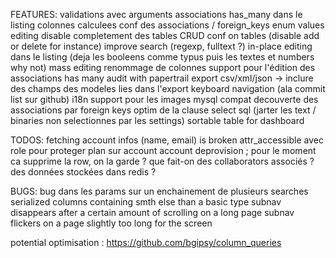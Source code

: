 FEATURES:
validations avec arguments
associations has_many dans le listing
colonnes calculees
conf des associations / foreign_keys
enum values editing
disable completement des tables
CRUD conf on tables (disable add or delete for instance)
improve search (regexp, fulltext ?)
in-place editing dans le listing (deja les booleens comme typus puis les textes et numbers why not)
mass editing
renommage de colonnes
support pour l'édition des associations has many
audit with papertrail
export csv/xml/json
  -> inclure des champs des modeles lies dans l'export
keyboard navigation (ala commit list sur github)
i18n
support pour les images
mysql compat
decouverte des associations par foreign keys
optim de la clause select sql (jarter les text / binaries non selectionnes par les settings)
sortable table for dashboard

TODOS:
fetching account infos (name, email) is broken
attr_accessible avec role pour proteger plan sur account
account deprovision ; pour le moment ca supprime la row, on la garde ? que fait-on des collaborators associés ? des données stockées dans redis ?


BUGS:
bug dans les params sur un enchainement de plusieurs searches
serialized columns containing smth else than a basic type
subnav disappears after a certain amount of scrolling on a long page
subnav flickers on a page slightly too long for the screen 

potential optimisation : https://github.com/bgipsy/column_queries
